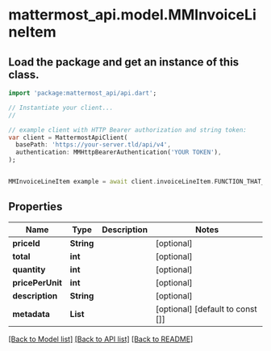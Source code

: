# mattermost_api.model.MMInvoiceLineItem

## Load the package and get an instance of this class.
```dart
import 'package:mattermost_api/api.dart';

// Instantiate your client...
//

// example client with HTTP Bearer authorization and string token:
var client = MattermostApiClient(
  basePath: 'https://your-server.tld/api/v4',
  authentication: MMHttpBearerAuthentication('YOUR TOKEN'),
);


MMInvoiceLineItem example = await client.invoiceLineItem.FUNCTION_THAT_RETURNS_THIS_CLASS();

```

## Properties
Name | Type | Description | Notes
------------ | ------------- | ------------- | -------------
**priceId** | **String** |  | [optional] 
**total** | **int** |  | [optional] 
**quantity** | **int** |  | [optional] 
**pricePerUnit** | **int** |  | [optional] 
**description** | **String** |  | [optional] 
**metadata** | **List<String>** |  | [optional] [default to const []]

[[Back to Model list]](../GENERATED_README.md#documentation-for-models) [[Back to API list]](../GENERATED_README.md#documentation-for-api-endpoints) [[Back to README]](../GENERATED_README.md)


